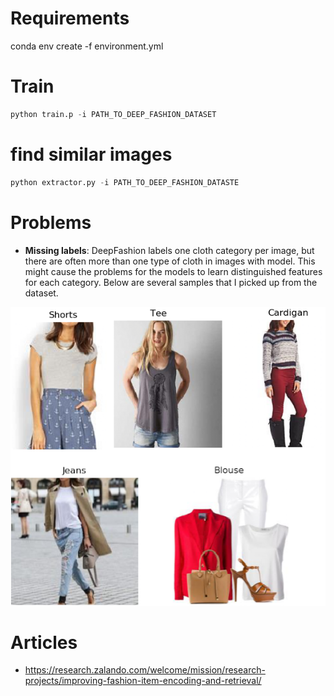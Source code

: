 # Requirements
conda env create -f environment.yml

# Train
```python
python train.p -i PATH_TO_DEEP_FASHION_DATASET
```

# find similar images
```python
python extractor.py -i PATH_TO_DEEP_FASHION_DATASTE
```

# Problems
- __Missing labels__: DeepFashion labels one cloth category per image, but there are often more than one type of cloth in images
with model. This might cause the problems for the models to learn distinguished features for each category. Below are several samples
that I picked up from the dataset.

 ![](images/.README_images/5955af28.png)

# Articles
- https://research.zalando.com/welcome/mission/research-projects/improving-fashion-item-encoding-and-retrieval/
